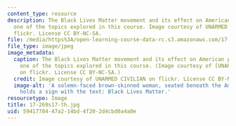 ```yaml
---
content_type: resource
description: The Black Lives Matter movement and its effect on American politics is
  one of the topics explored in this course. Image courtesy of UNARMED CIVILIAN on
  flickr. License CC BY-NC-SA.
file: /media/https%3A/open-learning-course-data-rc.s3.amazonaws.com/17-269-race-ethnicity-and-american-politics-spring-2017/5941778447a214bd4f202d4cbd0a4a0e_17-269s17-th.jpg
file_type: image/jpeg
image_metadata:
  caption: The Black Lives Matter movement and its effect on American politics is
    one of the topics explored in this course. (Image courtesy of [UNARMED CIVILIAN](https://www.flickr.com/photos/unarmedcivilian/17062674520/in/photolist-rZLEFs-psZpBE-oSJ4CJ-qnGt3A-psZpwE-ptdRyn-q8q52U-q8yFwz-q8yFCX-qpV7nL-qpYFu4-q8yCwg-qpV9Qw-qpVbdm-q8qWnA-qpV9oQ-ptdPia-psZnh9-qpYBgp-qpYANR-qnGxuw-ryNEJA-q8xab8-qpYEgx-qpYC34-psZo5b-q8q5Gm-psZo1J-qpYGxB-q8yCzT-q8yAFx-psZqdu-q8q5qE-s6sfsX-qnGuxu-oAgQaK-FzbxP4-q8yDav-q8qSvs-psZqRJ-q8q8j5-psZrUW-q8yASK-qpYAyc-q8x7pg-q8q6qA-qpNFNr-qpNDPr-q8q2My-q8q2S3/)
    on flickr. License CC BY-NC-SA.)
  credit: Image courtesy of UNARMED CIVILIAN on flickr. License CC BY-NC-SA.
  image-alt: 'A solemn-faced brown-skinned woman, seated beneath the American flag,
    holds a sign with the text: Black Lives Matter.'
resourcetype: Image
title: 17-269s17-th.jpg
uid: 59417784-47a2-14bd-4f20-2d4cbd0a4a0e
---
```

